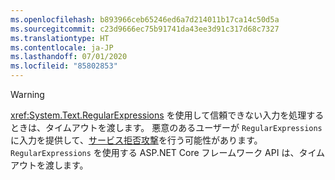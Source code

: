 ```yaml
---
ms.openlocfilehash: b893966ceb65246ed6a7d214011b17ca14c50d5a
ms.sourcegitcommit: c23d9666ec75b91741da43ee3d91c317d68c7327
ms.translationtype: HT
ms.contentlocale: ja-JP
ms.lasthandoff: 07/01/2020
ms.locfileid: "85802853"
---
```


> [!WARNING]
> <xref:System.Text.RegularExpressions> を使用して信頼できない入力を処理するときは、タイムアウトを渡します。 悪意のあるユーザーが `RegularExpressions` に入力を提供して、[サービス拒否攻撃](https://www.us-cert.gov/ncas/tips/ST04-015)を行う可能性があります。 `RegularExpressions` を使用する ASP.NET Core フレームワーク API は、タイムアウトを渡します。
